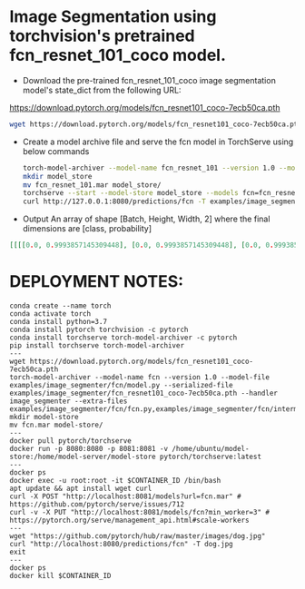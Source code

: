 # Image Segmentation using torchvision's pretrained fcn_resnet_101_coco model.

* Download the pre-trained fcn_resnet_101_coco image segmentation model's state_dict from the following URL:

https://download.pytorch.org/models/fcn_resnet101_coco-7ecb50ca.pth

```bash
wget https://download.pytorch.org/models/fcn_resnet101_coco-7ecb50ca.pth
```

* Create a model archive file and serve the fcn model in TorchServe using below commands

    ```bash
    torch-model-archiver --model-name fcn_resnet_101 --version 1.0 --model-file examples/image_segmenter/fcn/model.py --serialized-file fcn_resnet101_coco-7ecb50ca.pth --handler image_segmenter --extra-files examples/image_segmenter/fcn/fcn.py,examples/image_segmenter/fcn/intermediate_layer_getter.py
    mkdir model_store
    mv fcn_resnet_101.mar model_store/
    torchserve --start --model-store model_store --models fcn=fcn_resnet_101.mar
    curl http://127.0.0.1:8080/predictions/fcn -T examples/image_segmenter/persons.jpg
    ```
* Output
An array of shape [Batch, Height, Width, 2] where the final dimensions are [class, probability]

```json
[[[[0.0, 0.9993857145309448], [0.0, 0.9993857145309448], [0.0, 0.9993857145309448], [0.0, 0.9993857145309448], [0.0, 0.9993864297866821], [0.0, 0.999385416507721], [0.0, 0.9993811845779419], [0.0, 0.9993740320205688] ... ]]]
```

# DEPLOYMENT NOTES:

```
conda create --name torch
conda activate torch
conda install python=3.7
conda install pytorch torchvision -c pytorch
conda install torchserve torch-model-archiver -c pytorch
pip install torchserve torch-model-archiver
---
wget https://download.pytorch.org/models/fcn_resnet101_coco-7ecb50ca.pth
torch-model-archiver --model-name fcn --version 1.0 --model-file examples/image_segmenter/fcn/model.py --serialized-file examples/image_segmenter/fcn_resnet101_coco-7ecb50ca.pth --handler image_segmenter --extra-files examples/image_segmenter/fcn/fcn.py,examples/image_segmenter/fcn/intermediate_layer_getter.py
mkdir model-store
mv fcn.mar model-store/
---
docker pull pytorch/torchserve
docker run -p 8080:8080 -p 8081:8081 -v /home/ubuntu/model-store:/home/model-server/model-store pytorch/torchserve:latest
---
docker ps
docker exec -u root:root -it $CONTAINER_ID /bin/bash 
apt update && apt install wget curl
curl -X POST "http://localhost:8081/models?url=fcn.mar" # https://github.com/pytorch/serve/issues/712
curl -v -X PUT "http://localhost:8081/models/fcn?min_worker=3" # https://pytorch.org/serve/management_api.html#scale-workers
---
wget "https://github.com/pytorch/hub/raw/master/images/dog.jpg"
curl "http://localhost:8080/predictions/fcn" -T dog.jpg
exit
---
docker ps
docker kill $CONTAINER_ID
```